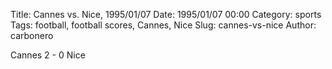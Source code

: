 Title: Cannes vs. Nice, 1995/01/07
Date: 1995/01/07 00:00
Category: sports
Tags: football, football scores, Cannes, Nice
Slug: cannes-vs-nice
Author: carbonero


Cannes 2 - 0 Nice
